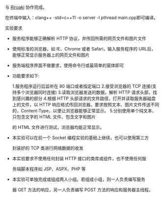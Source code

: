 与 [Riroaki](https://github.com/Riroaki) 协作完成。

在终端中输入：clang++ -std=c++11 -o server -l pthread main.cpp即可编译。

实验要求

- 服务程序能够正确解析 HTTP 协议，并传回所需的网页文件和图片文件 

- 使用标准的浏览器，如 IE、Chrome 或者 Safari，输入服务程序的 URL后，能够正常显示服务器上的网页文件和图片

- 服务端程序界面不做要求，使用命令行或最简单的窗体即可 

- 功能要求如下: 

  1.服务程序运行后监听在 80 端口或者指定端口
  2.接受浏览器的 TCP 连接(支持多个浏览器同时连接) 3.读取浏览器发送的数据，解析 HTTP 请求头部，找到感兴趣的部分 4.根据 HTTP 头部请求的文件路径，打开并读取服务器磁盘上的文件，以 HTTP 响应格式传回浏览器。要求按照文本、图片文件传送不同的，Content-Type，以便让浏览器能够正常显示。 5.分别使用单个纯文本、只包含文字的 HTML 文件、包含文字和图片 

  的 HTML 文件进行测试，浏览器均能正常显示。 

- 本实验可以在前一个 Socket 编程实验的基础上继续，也可以使用第三方 

  封装好的 TCP 类进行网络数据的收发 

- 本实验要求不使用任何封装 HTTP 接口的类库或组件，也不使用任何服 

  务端脚本程序如 JSP、ASPX、PHP 等 

- 本实验可单独完成或组成两人小组。若组成小组，则一人负责编写服务 

  器 GET 方法的响应，另一人负责编写 POST 方法的响应和服务器主线程。 